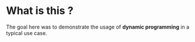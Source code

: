 # What is this ?
The goal here was to demonstrate the usage of **dynamic programming** in a typical use case.